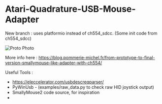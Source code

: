 # Atari-Quadrature-USB-Mouse-Adapter

New branch : uses platformio instead of ch554_sdcc. (Some init code from ch554_sdcc)

![Proto Photo](https://github.com/jjmz/Atari-Quadrature-USB-Mouse-Adapter/blob/v2-platformio/doc/IMG_20210318_133215.jpg)

More info here : https://blog.pommerie-michel.fr/from-prototype-to-final-version-smallymouse-like-adapter-with-ch554/

Useful Tools :

- https://eleccelerator.com/usbdescreqparser/
- PyWinUsb - (examples/raw_data.py to check raw HID joystick output)
- SmallyMouse2 code source, for inspiration
- 

